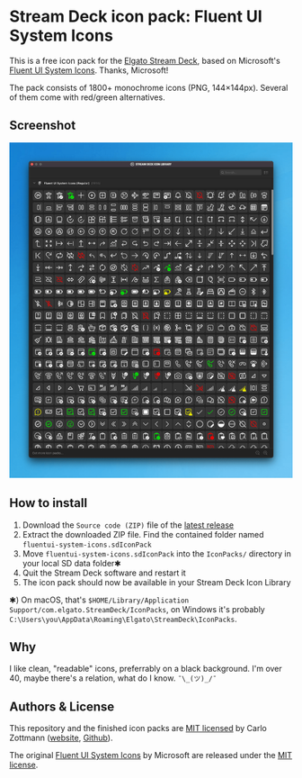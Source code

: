 # Stream Deck icon pack: Fluent UI System Icons

This is a free icon pack for the [Elgato Stream Deck](https://www.elgato.com/en/stream-deck),
based on Microsoft's [Fluent UI System Icons](https://github.com/microsoft/fluentui-system-icons).
Thanks, Microsoft!

The pack consists of 1800+ monochrome icons (PNG, 144×144px). Several of them
come with red/green alternatives.

## Screenshot

![Screenshot of v1.0](screenshot-1.0.png)

## How to install

1. Download the `Source code (ZIP)` file of the [latest release](https://github.com/carlo/streamdeck-iconpack-fluentui-system-icons/releases)
2. Extract the downloaded ZIP file. Find the contained folder named `fluentui-system-icons.sdIconPack`
3. Move `fluentui-system-icons.sdIconPack` into the `IconPacks/` directory in your local SD data folder✱
4. Quit the Stream Deck software and restart it
5. The icon pack should now be available in your Stream Deck Icon Library

✱) On macOS, that's `$HOME/Library/Application Support/com.elgato.StreamDeck/IconPacks`,
on Windows it's probably `C:\Users\you\AppData\Roaming\Elgato\StreamDeck\IconPacks`.

## Why

I like clean, "readable" icons, preferrably on a black background. I'm over 40,
maybe there's a relation, what do I know. `¯\_(ツ)_/¯`

## Authors & License

This repository and the finished icon packs are [MIT licensed](LICENSE.md) by
Carlo Zottmann ([website](https://czm.io), [Github](https://github.com/carlo)).

The original [Fluent UI System Icons](https://github.com/microsoft/fluentui-system-icons)
by Microsoft are released under the
[MIT license](https://github.com/microsoft/fluentui-system-icons/blob/master/LICENSE).
